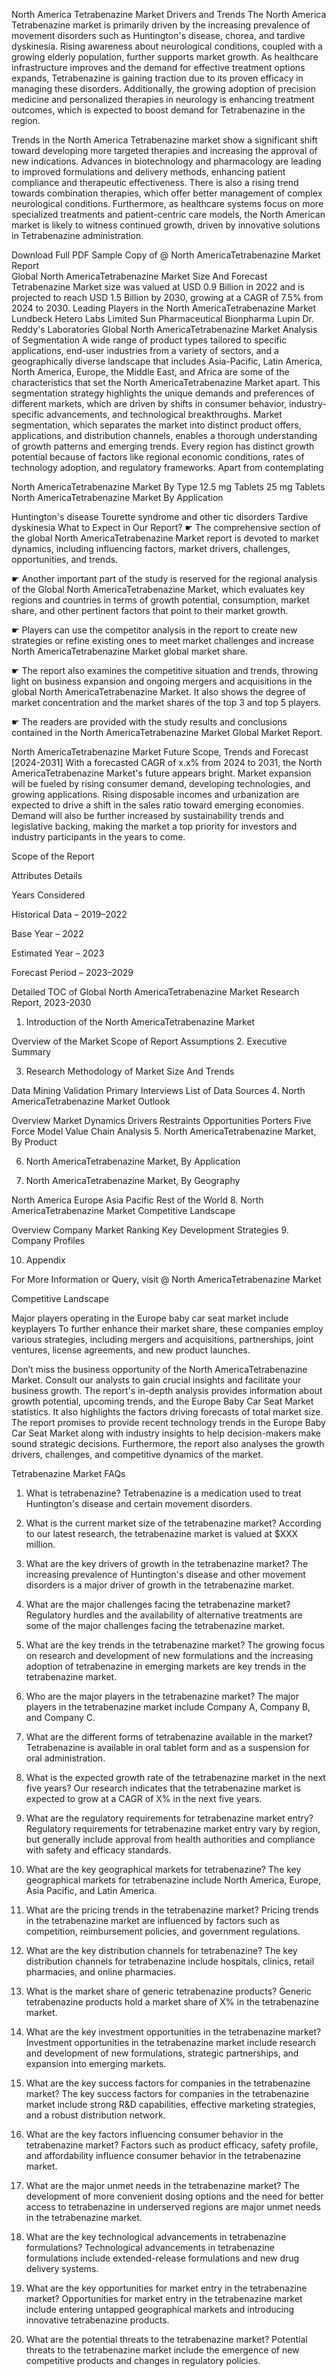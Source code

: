 North America Tetrabenazine Market Drivers and Trends
The North America Tetrabenazine market is primarily driven by the increasing prevalence of movement disorders such as Huntington's disease, chorea, and tardive dyskinesia. Rising awareness about neurological conditions, coupled with a growing elderly population, further supports market growth. As healthcare infrastructure improves and the demand for effective treatment options expands, Tetrabenazine is gaining traction due to its proven efficacy in managing these disorders. Additionally, the growing adoption of precision medicine and personalized therapies in neurology is enhancing treatment outcomes, which is expected to boost demand for Tetrabenazine in the region.

Trends in the North America Tetrabenazine market show a significant shift toward developing more targeted therapies and increasing the approval of new indications. Advances in biotechnology and pharmacology are leading to improved formulations and delivery methods, enhancing patient compliance and therapeutic effectiveness. There is also a rising trend towards combination therapies, which offer better management of complex neurological conditions. Furthermore, as healthcare systems focus on more specialized treatments and patient-centric care models, the North American market is likely to witness continued growth, driven by innovative solutions in Tetrabenazine administration.

Download Full PDF Sample Copy of @ North AmericaTetrabenazine Market Report  
Global North AmericaTetrabenazine Market Size And Forecast
Tetrabenazine Market size was valued at USD 0.9 Billion in 2022 and is projected to reach USD 1.5 Billion by 2030, growing at a CAGR of 7.5% from 2024 to 2030.
Leading Players in the North AmericaTetrabenazine Market
Lundbeck
Hetero Labs Limited
Sun Pharmaceutical
Bionpharma
Lupin
Dr. Reddy's Laboratories
Global North AmericaTetrabenazine Market Analysis of Segmentation
A wide range of product types tailored to specific applications, end-user industries from a variety of sectors, and a geographically diverse landscape that includes Asia-Pacific, Latin America, North America, Europe, the Middle East, and Africa are some of the characteristics that set the North AmericaTetrabenazine Market apart. This segmentation strategy highlights the unique demands and preferences of different markets, which are driven by shifts in consumer behavior, industry-specific advancements, and technological breakthroughs. Market segmentation, which separates the market into distinct product offers, applications, and distribution channels, enables a thorough understanding of growth patterns and emerging trends. Every region has distinct growth potential because of factors like regional economic conditions, rates of technology adoption, and regulatory frameworks. Apart from contemplating

North AmericaTetrabenazine Market By Type
12.5 mg Tablets
25 mg Tablets
North AmericaTetrabenazine Market By Application

Huntington's disease
Tourette syndrome and other tic disorders
Tardive dyskinesia
What to Expect in Our Report?
☛ The comprehensive section of the global North AmericaTetrabenazine Market report is devoted to market dynamics, including influencing factors, market drivers, challenges, opportunities, and trends.

☛ Another important part of the study is reserved for the regional analysis of the Global North AmericaTetrabenazine Market, which evaluates key regions and countries in terms of growth potential, consumption, market share, and other pertinent factors that point to their market growth.

☛ Players can use the competitor analysis in the report to create new strategies or refine existing ones to meet market challenges and increase North AmericaTetrabenazine Market global market share.

☛ The report also examines the competitive situation and trends, throwing light on business expansion and ongoing mergers and acquisitions in the global North AmericaTetrabenazine Market. It also shows the degree of market concentration and the market shares of the top 3 and top 5 players.

☛ The readers are provided with the study results and conclusions contained in the North AmericaTetrabenazine Market Global Market Report.

North AmericaTetrabenazine Market Future Scope, Trends and Forecast [2024-2031]
With a forecasted CAGR of x.x% from 2024 to 2031, the North AmericaTetrabenazine Market's future appears bright. Market expansion will be fueled by rising consumer demand, developing technologies, and growing applications. Rising disposable incomes and urbanization are expected to drive a shift in the sales ratio toward emerging economies. Demand will also be further increased by sustainability trends and legislative backing, making the market a top priority for investors and industry participants in the years to come.

Scope of the Report

Attributes Details

Years Considered

Historical Data – 2019–2022

Base Year – 2022

Estimated Year – 2023

Forecast Period – 2023–2029

Detailed TOC of Global North AmericaTetrabenazine Market Research Report, 2023-2030
1. Introduction of the North AmericaTetrabenazine Market

Overview of the Market
Scope of Report
Assumptions
2. Executive Summary

3. Research Methodology of Market Size And Trends

Data Mining
Validation
Primary Interviews
List of Data Sources
4. North AmericaTetrabenazine Market Outlook

Overview
Market Dynamics
Drivers
Restraints
Opportunities
Porters Five Force Model
Value Chain Analysis
5. North AmericaTetrabenazine Market, By Product

6. North AmericaTetrabenazine Market, By Application

7. North AmericaTetrabenazine Market, By Geography

North America
Europe
Asia Pacific
Rest of the World
8. North AmericaTetrabenazine Market Competitive Landscape

Overview
Company Market Ranking
Key Development Strategies
9. Company Profiles

10. Appendix

For More Information or Query, visit @ North AmericaTetrabenazine Market

Competitive Landscape

Major players operating in the Europe baby car seat market include keyplayers To further enhance their market share, these companies employ various strategies, including mergers and acquisitions, partnerships, joint ventures, license agreements, and new product launches.

Don’t miss the business opportunity of the North AmericaTetrabenazine Market. Consult our analysts to gain crucial insights and facilitate your business growth.
The report's in-depth analysis provides information about growth potential, upcoming trends, and the Europe Baby Car Seat Market statistics. It also highlights the factors driving forecasts of total market size. The report promises to provide recent technology trends in the Europe Baby Car Seat Market along with industry insights to help decision-makers make sound strategic decisions. Furthermore, the report also analyses the growth drivers, challenges, and competitive dynamics of the market.

Tetrabenazine Market FAQs
1. What is tetrabenazine?
Tetrabenazine is a medication used to treat Huntington's disease and certain movement disorders.

2. What is the current market size of the tetrabenazine market?
According to our latest research, the tetrabenazine market is valued at $XXX million.

3. What are the key drivers of growth in the tetrabenazine market?
The increasing prevalence of Huntington's disease and other movement disorders is a major driver of growth in the tetrabenazine market.

4. What are the major challenges facing the tetrabenazine market?
Regulatory hurdles and the availability of alternative treatments are some of the major challenges facing the tetrabenazine market.

5. What are the key trends in the tetrabenazine market?
The growing focus on research and development of new formulations and the increasing adoption of tetrabenazine in emerging markets are key trends in the tetrabenazine market.

6. Who are the major players in the tetrabenazine market?
The major players in the tetrabenazine market include Company A, Company B, and Company C.

7. What are the different forms of tetrabenazine available in the market?
Tetrabenazine is available in oral tablet form and as a suspension for oral administration.

8. What is the expected growth rate of the tetrabenazine market in the next five years?
Our research indicates that the tetrabenazine market is expected to grow at a CAGR of X% in the next five years.

9. What are the regulatory requirements for tetrabenazine market entry?
Regulatory requirements for tetrabenazine market entry vary by region, but generally include approval from health authorities and compliance with safety and efficacy standards.

10. What are the key geographical markets for tetrabenazine?
The key geographical markets for tetrabenazine include North America, Europe, Asia Pacific, and Latin America.

11. What are the pricing trends in the tetrabenazine market?
Pricing trends in the tetrabenazine market are influenced by factors such as competition, reimbursement policies, and government regulations.

12. What are the key distribution channels for tetrabenazine?
The key distribution channels for tetrabenazine include hospitals, clinics, retail pharmacies, and online pharmacies.

13. What is the market share of generic tetrabenazine products?
Generic tetrabenazine products hold a market share of X% in the tetrabenazine market.

14. What are the key investment opportunities in the tetrabenazine market?
Investment opportunities in the tetrabenazine market include research and development of new formulations, strategic partnerships, and expansion into emerging markets.

15. What are the key success factors for companies in the tetrabenazine market?
The key success factors for companies in the tetrabenazine market include strong R&D capabilities, effective marketing strategies, and a robust distribution network.

16. What are the key factors influencing consumer behavior in the tetrabenazine market?
Factors such as product efficacy, safety profile, and affordability influence consumer behavior in the tetrabenazine market.

17. What are the major unmet needs in the tetrabenazine market?
The development of more convenient dosing options and the need for better access to tetrabenazine in underserved regions are major unmet needs in the tetrabenazine market.

18. What are the key technological advancements in tetrabenazine formulations?
Technological advancements in tetrabenazine formulations include extended-release formulations and new drug delivery systems.

19. What are the key opportunities for market entry in the tetrabenazine market?
Opportunities for market entry in the tetrabenazine market include entering untapped geographical markets and introducing innovative tetrabenazine products.

20. What are the potential threats to the tetrabenazine market?
Potential threats to the tetrabenazine market include the emergence of new competitive products and changes in regulatory policies.
